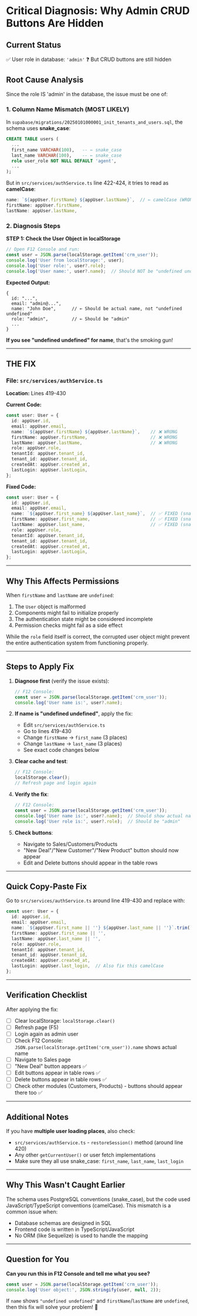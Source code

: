 # Critical Diagnosis: Why Admin CRUD Buttons Are Hidden

## Current Status
✅ User role in database: `'admin'`
❓ But CRUD buttons are still hidden

## Root Cause Analysis

Since the role IS 'admin' in the database, the issue must be one of:

### 1. **Column Name Mismatch** (MOST LIKELY)
In `supabase/migrations/20250101000001_init_tenants_and_users.sql`, the schema uses **snake_case**:
```sql
CREATE TABLE users (
  ...
  first_name VARCHAR(100),   -- ← snake_case
  last_name VARCHAR(100),    -- ← snake_case
  role user_role NOT NULL DEFAULT 'agent',
  ...
);
```

But in `src/services/authService.ts` line 422-424, it tries to read as **camelCase**:
```typescript
name: `${appUser.firstName} ${appUser.lastName}`,  // ← camelCase (WRONG!)
firstName: appUser.firstName,
lastName: appUser.lastName,
```

### 2. **Diagnosis Steps**

**STEP 1: Check the User Object in localStorage**
```javascript
// Open F12 Console and run:
const user = JSON.parse(localStorage.getItem('crm_user'));
console.log('User from localStorage:', user);
console.log('User role:', user?.role);
console.log('User name:', user?.name);  // Should NOT be "undefined undefined"
```

**Expected Output:**
```
{
  id: "...",
  email: "admin@...",
  name: "John Doe",      // ← Should be actual name, not "undefined undefined"
  role: "admin",         // ← Should be "admin"
  ...
}
```

**If you see "undefined undefined" for name**, that's the smoking gun!

---

## THE FIX

### File: `src/services/authService.ts`

**Location:** Lines 419-430

**Current Code:**
```typescript
const user: User = {
  id: appUser.id,
  email: appUser.email,
  name: `${appUser.firstName} ${appUser.lastName}`,    // ❌ WRONG
  firstName: appUser.firstName,                        // ❌ WRONG
  lastName: appUser.lastName,                          // ❌ WRONG
  role: appUser.role,
  tenantId: appUser.tenant_id,
  tenant_id: appUser.tenant_id,
  createdAt: appUser.created_at,
  lastLogin: appUser.lastLogin,
};
```

**Fixed Code:**
```typescript
const user: User = {
  id: appUser.id,
  email: appUser.email,
  name: `${appUser.first_name} ${appUser.last_name}`,  // ✅ FIXED (snake_case)
  firstName: appUser.first_name,                       // ✅ FIXED (snake_case)
  lastName: appUser.last_name,                         // ✅ FIXED (snake_case)
  role: appUser.role,
  tenantId: appUser.tenant_id,
  tenant_id: appUser.tenant_id,
  createdAt: appUser.created_at,
  lastLogin: appUser.lastLogin,
};
```

---

## Why This Affects Permissions

When `firstName` and `lastName` are `undefined`:
1. The `User` object is malformed
2. Components might fail to initialize properly
3. The authentication state might be considered incomplete
4. Permission checks might fail as a side effect

While the `role` field itself is correct, the corrupted user object might prevent the entire authentication system from functioning properly.

---

## Steps to Apply Fix

1. **Diagnose first** (verify the issue exists):
   ```javascript
   // F12 Console:
   const user = JSON.parse(localStorage.getItem('crm_user'));
   console.log('User name is:', user?.name);
   ```

2. **If name is "undefined undefined"**, apply the fix:
   - Edit `src/services/authService.ts`
   - Go to lines 419-430
   - Change `firstName` → `first_name` (3 places)
   - Change `lastName` → `last_name` (3 places)
   - See exact code changes below

3. **Clear cache and test**:
   ```javascript
   // F12 Console:
   localStorage.clear();
   // Refresh page and login again
   ```

4. **Verify the fix**:
   ```javascript
   // F12 Console:
   const user = JSON.parse(localStorage.getItem('crm_user'));
   console.log('User name is:', user?.name);  // Should show actual name
   console.log('User role is:', user?.role);  // Should be "admin"
   ```

5. **Check buttons**:
   - Navigate to Sales/Customers/Products
   - "New Deal"/"New Customer"/"New Product" button should now appear
   - Edit and Delete buttons should appear in the table rows

---

## Quick Copy-Paste Fix

Go to `src/services/authService.ts` around line 419-430 and replace with:

```typescript
const user: User = {
  id: appUser.id,
  email: appUser.email,
  name: `${appUser.first_name || ''} ${appUser.last_name || ''}`.trim(),
  firstName: appUser.first_name || '',
  lastName: appUser.last_name || '',
  role: appUser.role,
  tenantId: appUser.tenant_id,
  tenant_id: appUser.tenant_id,
  createdAt: appUser.created_at,
  lastLogin: appUser.last_login,  // Also fix this camelCase
};
```

---

## Verification Checklist

After applying the fix:

- [ ] Clear localStorage: `localStorage.clear()`
- [ ] Refresh page (F5)
- [ ] Login again as admin user
- [ ] Check F12 Console: `JSON.parse(localStorage.getItem('crm_user')).name` shows actual name
- [ ] Navigate to Sales page
- [ ] "New Deal" button appears ✅
- [ ] Edit buttons appear in table rows ✅
- [ ] Delete buttons appear in table rows ✅
- [ ] Check other modules (Customers, Products) - buttons should appear there too ✅

---

## Additional Notes

If you have **multiple user loading places**, also check:
- `src/services/authService.ts` - `restoreSession()` method (around line 420)
- Any other `getCurrentUser()` or user fetch implementations
- Make sure they all use snake_case: `first_name`, `last_name`, `last_login`

---

## Why This Wasn't Caught Earlier

The schema uses PostgreSQL conventions (snake_case), but the code used JavaScript/TypeScript conventions (camelCase). This mismatch is a common issue when:
- Database schemas are designed in SQL
- Frontend code is written in TypeScript/JavaScript
- No ORM (like Sequelize) is used to handle the mapping

---

## Question for You

**Can you run this in F12 Console and tell me what you see?**

```javascript
const user = JSON.parse(localStorage.getItem('crm_user'));
console.log('User object:', JSON.stringify(user, null, 2));
```

If `name` shows `"undefined undefined"` and `firstName`/`lastName` are `undefined`, then this fix will solve your problem! 🎯